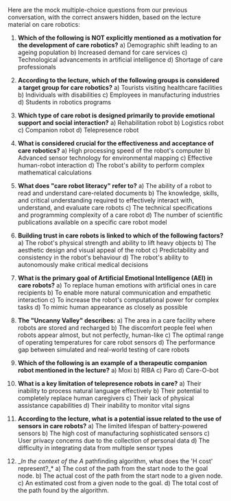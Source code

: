 Here are the mock multiple-choice questions from our previous conversation, with the correct answers hidden, based on the lecture material on care robotics:

1. **Which of the following is NOT explicitly mentioned as a motivation for the development of care robotics?** a) Demographic shift leading to an ageing population b) Increased demand for care services c) Technological advancements in artificial intelligence d) Shortage of care professionals
    
2. **According to the lecture, which of the following groups is considered a target group for care robotics?** a) Tourists visiting healthcare facilities b) Individuals with disabilities c) Employees in manufacturing industries d) Students in robotics programs
    
3. **Which type of care robot is designed primarily to provide emotional support and social interaction?** a) Rehabilitation robot b) Logistics robot c) Companion robot d) Telepresence robot
    
4. **What is considered crucial for the effectiveness and acceptance of care robotics?** a) High processing speed of the robot's computer b) Advanced sensor technology for environmental mapping c) Effective human-robot interaction d) The robot's ability to perform complex mathematical calculations
    
5. **What does "care robot literacy" refer to?** a) The ability of a robot to read and understand care-related documents b) The knowledge, skills, and critical understanding required to effectively interact with, understand, and evaluate care robots c) The technical specifications and programming complexity of a care robot d) The number of scientific publications available on a specific care robot model
    
6. **Building trust in care robots is linked to which of the following factors?** a) The robot's physical strength and ability to lift heavy objects b) The aesthetic design and visual appeal of the robot c) Predictability and consistency in the robot's behaviour d) The robot's ability to autonomously make critical medical decisions
    
7. **What is the primary goal of Artificial Emotional Intelligence (AEI) in care robots?** a) To replace human emotions with artificial ones in care recipients b) To enable more natural communication and empathetic interaction c) To increase the robot's computational power for complex tasks d) To mimic human appearance as closely as possible
    
8. **The "Uncanny Valley" describes:** a) The area in a care facility where robots are stored and recharged b) The discomfort people feel when robots appear almost, but not perfectly, human-like c) The optimal range of operating temperatures for care robot sensors d) The performance gap between simulated and real-world testing of care robots
    
9. **Which of the following is an example of a therapeutic companion robot mentioned in the lecture?** a) Moxi b) RIBA c) Paro d) Care-O-bot
    
10. **What is a key limitation of telepresence robots in care?** a) Their inability to process natural language effectively b) Their potential to completely replace human caregivers c) Their lack of physical assistance capabilities d) Their inability to monitor vital signs
    
11. **According to the lecture, what is a potential issue related to the use of sensors in care robots?** a) The limited lifespan of battery-powered sensors b) The high cost of manufacturing sophisticated sensors c) User privacy concerns due to the collection of personal data d) The difficulty in integrating data from multiple sensor types
    
12. __In the context of the A_ pathfinding algorithm, what does the 'H cost' represent?_* a) The cost of the path from the start node to the goal node. b) The actual cost of the path from the start node to a given node. c) An estimated cost from a given node to the goal. d) The total cost of the path found by the algorithm. 